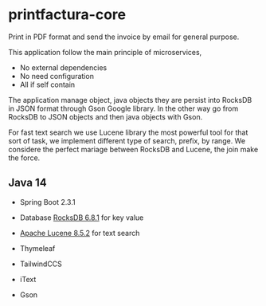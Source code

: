 # printfactura-core
Print in PDF format and send the invoice by email for general purpose.

This application follow the main principle of microservices, 
- No external dependencies
- No need configuration
- All if self contain

The application manage object, java objects they are persist into RocksDB in JSON format through Gson Google library.
In the other way go from RocksDB to JSON objects and then java objects with Gson.

For fast text search we use Lucene library the most powerful tool for that sort of task, we implement different type 
of search, prefix, by range. We considere the perfect mariage between RocksDB and Lucene, the join make the force. 





## Java 14
- Spring Boot 2.3.1
- Database [RocksDB 6.8.1](https://rocksdb.org/) for key value
- [Apache Lucene 8.5.2](https://lucene.apache.org/) for text search

- Thymeleaf
- TailwindCCS
- iText
- Gson